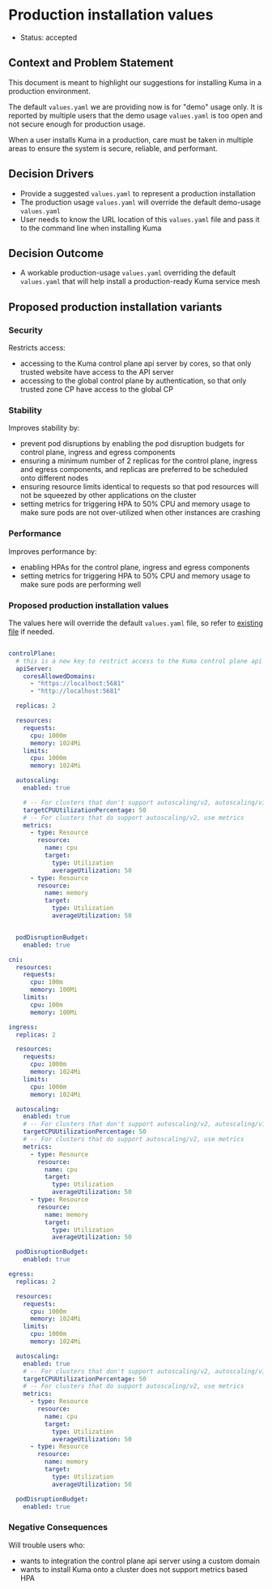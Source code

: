 # Production installation values

- Status: accepted

## Context and Problem Statement

This document is meant to highlight our suggestions for installing Kuma in a production environment.

The default `values.yaml` we are providing now is for "demo" usage only. It is reported by multiple users that the demo usage `values.yaml` is too open and not secure enough for production usage.  

When a user installs Kuma in a production, care must be taken in multiple areas to ensure the system is secure, reliable, and performant.


## Decision Drivers

- Provide a suggested `values.yaml` to represent a production installation
- The production usage `values.yaml` will override the default demo-usage `values.yaml`
- User needs to know the URL location of this `values.yaml` file and pass it to the command line when installing Kuma

## Decision Outcome

- A workable production-usage `values.yaml` overriding the default `values.yaml` that will help install a production-ready Kuma service mesh


## Proposed production installation variants

### Security

Restricts access:
- accessing to the Kuma control plane api server by cores, so that only trusted website have access to the API server 
- accessing to the global control plane by authentication, so that only trusted zone CP have access to the global CP

### Stability

Improves stability by:
- prevent pod disruptions by enabling the pod disruption budgets for control plane, ingress and egress components 
- ensuring a minimum number of 2 replicas for the control plane, ingress and egress components, and replicas are preferred to be scheduled onto different nodes
- ensuring resource limits identical to requests so that pod resources will not be squeezed by other applications on the cluster
- setting metrics for triggering HPA to 50% CPU and memory usage to make sure pods are not over-utilized when other instances are crashing

### Performance

Improves performance by:
- enabling HPAs for the control plane, ingress and egress components
- setting metrics for triggering HPA to 50% CPU and memory usage to make sure pods are performing well

### Proposed production installation values

The values here will override the default `values.yaml` file, so refer to [existing file](https://github.com/kumahq/kuma/blob/master/deployments/charts/kuma/values.yaml) if needed. 

```yaml

controlPlane:
  # this is a new key to restrict access to the Kuma control plane api server by cores
  apiServer:
    coresAllowedDomains:
      - "https://localhost:5681"
      - "http://localhost:5681"

  replicas: 2

  resources:
    requests:
      cpu: 1000m
      memory: 1024Mi
    limits:
      cpu: 1000m
      memory: 1024Mi

  autoscaling:
    enabled: true

    # -- For clusters that don't support autoscaling/v2, autoscaling/v1 is used
    targetCPUUtilizationPercentage: 50
    # -- For clusters that do support autoscaling/v2, use metrics
    metrics:
      - type: Resource
        resource:
          name: cpu
          target:
            type: Utilization
            averageUtilization: 50
      - type: Resource
        resource:
          name: memory
          target:
            type: Utilization
            averageUtilization: 50


  podDisruptionBudget:
    enabled: true

cni:
  resources:
    requests:
      cpu: 100m
      memory: 100Mi
    limits:
      cpu: 100m
      memory: 100Mi

ingress:
  replicas: 2

  resources:
    requests:
      cpu: 1000m
      memory: 1024Mi
    limits:
      cpu: 1000m
      memory: 1024Mi

  autoscaling:
    enabled: true
    # -- For clusters that don't support autoscaling/v2, autoscaling/v1 is used
    targetCPUUtilizationPercentage: 50
    # -- For clusters that do support autoscaling/v2, use metrics
    metrics:
      - type: Resource
        resource:
          name: cpu
          target:
            type: Utilization
            averageUtilization: 50
      - type: Resource
        resource:
          name: memory
          target:
            type: Utilization
            averageUtilization: 50

  podDisruptionBudget:
    enabled: true

egress:
  replicas: 2

  resources:
    requests:
      cpu: 1000m
      memory: 1024Mi
    limits:
      cpu: 1000m
      memory: 1024Mi

  autoscaling:
    enabled: true
    # -- For clusters that don't support autoscaling/v2, autoscaling/v1 is used
    targetCPUUtilizationPercentage: 50
    # -- For clusters that do support autoscaling/v2, use metrics
    metrics:
      - type: Resource
        resource:
          name: cpu
          target:
            type: Utilization
            averageUtilization: 50
      - type: Resource
        resource:
          name: memory
          target:
            type: Utilization
            averageUtilization: 50

  podDisruptionBudget:
    enabled: true
```

### Negative Consequences

Will trouble users who:
- wants to integration the control plane api server using a custom domain
- wants to install Kuma onto a cluster does not support metrics based HPA
